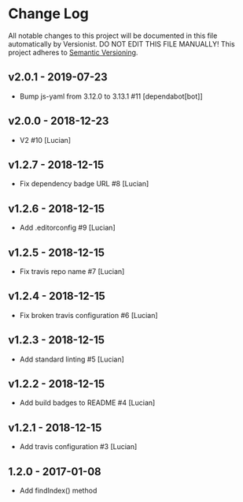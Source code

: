 # Change Log

All notable changes to this project will be documented in this file
automatically by Versionist. DO NOT EDIT THIS FILE MANUALLY!
This project adheres to [Semantic Versioning](http://semver.org/).

## v2.0.1 - 2019-07-23

* Bump js-yaml from 3.12.0 to 3.13.1 #11 [dependabot[bot]]

## v2.0.0 - 2018-12-23

* V2 #10 [Lucian]

## v1.2.7 - 2018-12-15

* Fix dependency badge URL #8 [Lucian]

## v1.2.6 - 2018-12-15

* Add .editorconfig #9 [Lucian]

## v1.2.5 - 2018-12-15

* Fix travis repo name #7 [Lucian]

## v1.2.4 - 2018-12-15

* Fix broken travis configuration #6 [Lucian]

## v1.2.3 - 2018-12-15

* Add standard linting #5 [Lucian]

## v1.2.2 - 2018-12-15

* Add build badges to README #4 [Lucian]

## v1.2.1 - 2018-12-15

* Add travis configuration #3 [Lucian]

## 1.2.0 - 2017-01-08
* Add findIndex() method
